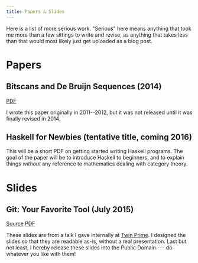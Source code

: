 ```yaml
---
title: Papers & Slides
---
```


Here is a list of more serious work.
"Serious" here means anything that took me more than a few sittings to write and revise, as anything that takes less than that would most likely just get uploaded as a blog post.

# Papers

## Bitscans and De Bruijn Sequences (2014)

[PDF](https://github.com/listx/listx_blog/blob/master/file/debruijn-sequence-tutorial.pdf)

I wrote this paper originally in 2011--2012, but it was not released until it was finally revised in 2014.


## Haskell for Newbies (tentative title, coming 2016)

This will be a short PDF on getting started writing Haskell programs.
The goal of the paper will be to introduce Haskell to beginners, and to explain things *without* any reference to mathematics dealing with category theory.

# Slides

## Git: Your Favorite Tool (July 2015)

[Source](https://github.com/listx/listx_blog/blob/master/file/git.org)
[PDF](https://github.com/listx/listx_blog/blob/master/file/git.pdf)

These slides are from a talk I gave internally at [Twin Prime](https://twinprime.com/).
I designed the slides so that they are readable as-is, without a real presentation.
Last but not least, I hereby release these slides into the Public Domain --- do whatever you like with them!
